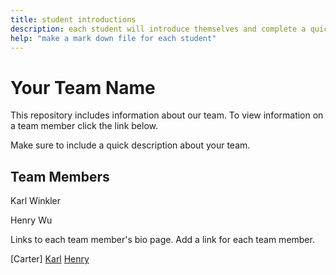 ```yaml
---
title: student introductions
description: each student will introduce themselves and complete a quick bio
help: "make a mark down file for each student"
---
```


# Your Team Name

This repository includes information about our team. To view information on a team member click the link below.

Make sure to include a quick description about your team.

## Team Members

Karl Winkler

Henry Wu

Links to each team member's bio page. Add a link for each team member.

[Carter]
[Karl](/karl.md)
[Henry](/henry.md)